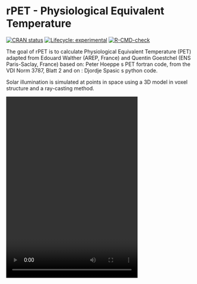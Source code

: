 
<!-- README.md is generated from README.Rmd. Please edit that file -->

# rPET - Physiological Equivalent Temperature

<!-- badges: start -->

[![CRAN
status](https://www.r-pkg.org/badges/version/rPET)](https://CRAN.R-project.org/package=rPET)
[![Lifecycle:
experimental](https://img.shields.io/badge/lifecycle-experimental-orange.svg)](https://lifecycle.r-lib.org/articles/stages.html#experimental)
[![R-CMD-check](https://github.com/fpirotti/rPET/workflows/R-CMD-check/badge.svg)](https://github.com/fpirotti/rPET/actions)
<!-- badges: end -->

The goal of rPET is to calculate Physiological Equivalent Temperature
(PET) adapted from Edouard Walther (AREP, France) and Quentin Goestchel
(ENS Paris-Saclay, France) based on: Peter Hoeppe s PET fortran code,
from the VDI Norm 3787, Blatt 2 and on : Djordje Spasic s python code.

Solar illumination is simulated at points in space using a 3D model in
voxel structure and a ray-casting method.

<video width="354" height="488" autoplay>
<source src="man/figures/sim.mp4" type="video/mp4">

Your browser does not support the video tag. </video>

<img src="man/figures/readme1.png"   style="width:100%; max-width: 400px !important;"/>
Figure 1. Example over a UAV lidar flight with 5000 points per square
meter.

<img src="man/figures/readme1.png"   style="width:100%; max-width: 400px !important;"/>
Figure 1. Example over a UAV lidar flight with 5000 points per square
meter.

the RayShader function was taken partly from the work of
<a href="https://github.com/tylermorganwall/rayshader" target="_blank">tylermorganwal’s rayshader for R</a>
but adapted to point clouds. For more detail see [Pirotti et
al. publication](https://github.com/tylermorganwall/rayshader "Taylemoraganwal Rayshader")

## Installation

**NOT YET AVAILABLE ON CRAN** You can install the released version of
rPET from [CRAN](https://CRAN.R-project.org) with:

``` r
install.packages("rPET")
```

And the development version from [GitHub](https://github.com/) with:

``` r
# install.packages("devtools")
devtools::install_github("fpirotti/rPET")
```

## Example

This is a basic example which shows you how to solve a common problem:

``` r
library(rPET)
## basic example code
```
